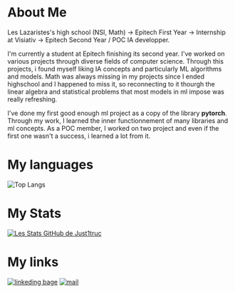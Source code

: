 # About Me

Les Lazaristes's high school (NSI, Math) -> Epitech First Year -> Internship at Visiativ -> Epitech Second Year / POC IA developper.

I'm currently a student at Epitech finishing its second year.
I've worked on various projects through diverse fields of computer science. Through this projects, i found myself liking IA concepts and particularly ML algorithms and models.
Math was always missing in my projects since I ended highschool and I happened to miss it, so reconnecting to it thourgh the linear algebra and statistical problems that most models in ml impose was really refreshing.

I've done my first good enough ml project as a copy of the library **pytorch**. Through my work, I learned the inner functionnement of many libraries and ml concepts.
As a POC member, I worked on two project and even if the first one wasn't a success, i learned a lot from it.   

# My languages

![Top Langs](https://github-readme-stats.vercel.app/api/top-langs/?username=Just1truc&theme=tokyonight)

# My Stats

[![Les Stats GitHub de Just1truc](https://github-readme-stats.vercel.app/api?username=Just1truc&theme=tokyonight)](https://github.com/anuraghazra/github-readme-stats)

# My links

[![linkeding bage](https://img.shields.io/badge/-linkedin-0A66C2?logo=linkedin&style=for-the-badge)](https://www.linkedin.com/in/justin-duc-51b09b225/)
[![mail](https://img.shields.io/badge/-Mail-0078D4?logo=Microsoft-Outlook&style=for-the-badge)](mailto:justin.duc@epitech.eu)
